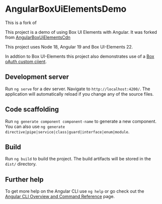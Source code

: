 
# AngularBoxUiElementsDemo

This is a fork of 

This project is a demo of using Box UI Elements with Angular.  It was forked from [AngularBoxUiElementsCdn](https://github.com/box-community/angular-box-ui-elements-cdn)

This project uses Node 18, Angular 19 and Box UI-Elements 22.

In addtion to Box UI-Elements this project also demonstrates use of a [Box oAuth custom ciient](https://developer.box.com/guides/authentication/oauth2/).  

## Development server

Run `ng serve` for a dev server. Navigate to `http://localhost:4200/`. The application will automatically reload if you change any of the source files.

## Code scaffolding

Run `ng generate component component-name` to generate a new component. You can also use `ng generate directive|pipe|service|class|guard|interface|enum|module`.

## Build

Run `ng build` to build the project. The build artifacts will be stored in the `dist/` directory.

## Further help

To get more help on the Angular CLI use `ng help` or go check out the [Angular CLI Overview and Command Reference](https://angular.io/cli) page.
